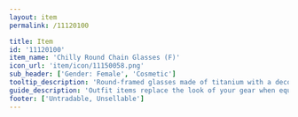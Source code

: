 ```yaml
---
layout: item
permalink: /11120100

title: Item
id: '11120100'
item_name: 'Chilly Round Chain Glasses (F)'
icon_url: 'item/icon/11150058.png'
sub_header: ['Gender: Female', 'Cosmetic']
tooltip_description: 'Round-framed glasses made of titanium with a decorative chain.'
guide_description: 'Outfit items replace the look of your gear when equipped.'
footer: ['Untradable, Unsellable']
---
```


